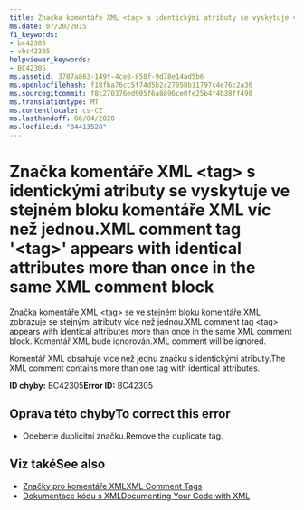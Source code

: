 ```yaml
---
title: Značka komentáře XML <tag> s identickými atributy se vyskytuje ve stejném bloku komentáře XML víc než jednou.
ms.date: 07/20/2015
f1_keywords:
- bc42305
- vbc42305
helpviewer_keywords:
- BC42305
ms.assetid: 3707a863-149f-4ce8-858f-9d78e14ad5b6
ms.openlocfilehash: f18fba76cc5f74d5b2c27958b11797c4e76c2a36
ms.sourcegitcommit: f8c270376ed905f6a8896ce0fe25b4f4b38ff498
ms.translationtype: MT
ms.contentlocale: cs-CZ
ms.lasthandoff: 06/04/2020
ms.locfileid: "84413528"
---
```

# <a name="xml-comment-tag-tag-appears-with-identical-attributes-more-than-once-in-the-same-xml-comment-block"></a><span data-ttu-id="67e8f-102">Značka komentáře XML \<tag> s identickými atributy se vyskytuje ve stejném bloku komentáře XML víc než jednou.</span><span class="sxs-lookup"><span data-stu-id="67e8f-102">XML comment tag '\<tag>' appears with identical attributes more than once in the same XML comment block</span></span>
<span data-ttu-id="67e8f-103">Značka komentáře XML \<tag> se ve stejném bloku komentáře XML zobrazuje se stejnými atributy více než jednou.</span><span class="sxs-lookup"><span data-stu-id="67e8f-103">XML comment tag \<tag> appears with identical attributes more than once in the same XML comment block.</span></span> <span data-ttu-id="67e8f-104">Komentář XML bude ignorován.</span><span class="sxs-lookup"><span data-stu-id="67e8f-104">XML comment will be ignored.</span></span>  
  
 <span data-ttu-id="67e8f-105">Komentář XML obsahuje více než jednu značku s identickými atributy.</span><span class="sxs-lookup"><span data-stu-id="67e8f-105">The XML comment contains more than one tag with identical attributes.</span></span>  
  
 <span data-ttu-id="67e8f-106">**ID chyby:** BC42305</span><span class="sxs-lookup"><span data-stu-id="67e8f-106">**Error ID:** BC42305</span></span>  
  
## <a name="to-correct-this-error"></a><span data-ttu-id="67e8f-107">Oprava této chyby</span><span class="sxs-lookup"><span data-stu-id="67e8f-107">To correct this error</span></span>  
  
- <span data-ttu-id="67e8f-108">Odeberte duplicitní značku.</span><span class="sxs-lookup"><span data-stu-id="67e8f-108">Remove the duplicate tag.</span></span>  
  
## <a name="see-also"></a><span data-ttu-id="67e8f-109">Viz také</span><span class="sxs-lookup"><span data-stu-id="67e8f-109">See also</span></span>

- [<span data-ttu-id="67e8f-110">Značky pro komentáře XML</span><span class="sxs-lookup"><span data-stu-id="67e8f-110">XML Comment Tags</span></span>](../language-reference/xmldoc/index.md)
- [<span data-ttu-id="67e8f-111">Dokumentace kódu s XML</span><span class="sxs-lookup"><span data-stu-id="67e8f-111">Documenting Your Code with XML</span></span>](../programming-guide/program-structure/documenting-your-code-with-xml.md)
